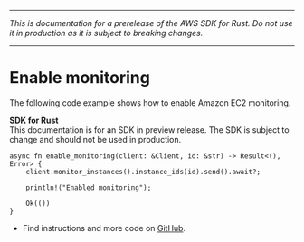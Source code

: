 --------

 *This is documentation for a prerelease of the AWS SDK for Rust\. Do not use it in production as it is subject to breaking changes\.* 

--------

# Enable monitoring<a name="ec2_MonitorInstances_rust_topic"></a>

The following code example shows how to enable Amazon EC2 monitoring\.

**SDK for Rust**  
This documentation is for an SDK in preview release\. The SDK is subject to change and should not be used in production\.
  

```
async fn enable_monitoring(client: &Client, id: &str) -> Result<(), Error> {
    client.monitor_instances().instance_ids(id).send().await?;

    println!("Enabled monitoring");

    Ok(())
}
```
+  Find instructions and more code on [GitHub](https://github.com/awsdocs/aws-doc-sdk-examples/tree/main/.rust_alpha/ec2#code-examples)\. 